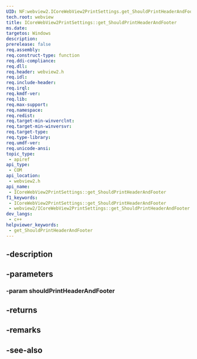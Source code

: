 ```yaml
---
UID: NF:webview2.ICoreWebView2PrintSettings.get_ShouldPrintHeaderAndFooter
tech.root: webview
title: ICoreWebView2PrintSettings::get_ShouldPrintHeaderAndFooter
ms.date: 
targetos: Windows
description: 
prerelease: false
req.assembly: 
req.construct-type: function
req.ddi-compliance: 
req.dll: 
req.header: webview2.h
req.idl: 
req.include-header: 
req.irql: 
req.kmdf-ver: 
req.lib: 
req.max-support: 
req.namespace: 
req.redist: 
req.target-min-winverclnt: 
req.target-min-winversvr: 
req.target-type: 
req.type-library: 
req.umdf-ver: 
req.unicode-ansi: 
topic_type:
 - apiref
api_type:
 - COM
api_location:
 - webview2.h
api_name:
 - ICoreWebView2PrintSettings::get_ShouldPrintHeaderAndFooter
f1_keywords:
 - ICoreWebView2PrintSettings::get_ShouldPrintHeaderAndFooter
 - webview2/ICoreWebView2PrintSettings::get_ShouldPrintHeaderAndFooter
dev_langs:
 - c++
helpviewer_keywords:
 - get_ShouldPrintHeaderAndFooter
---
```


## -description

## -parameters

### -param shouldPrintHeaderAndFooter

## -returns

## -remarks

## -see-also

